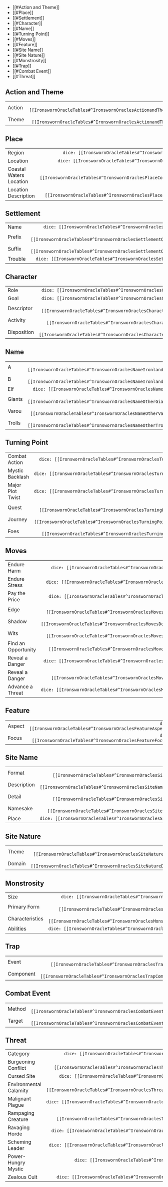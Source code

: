 - [[#Action and Theme]]
- [[#Place]]
- [[#Settlement]]
- [[#Character]]
- [[#Name]]
- [[#Turning Point]]
- [[#Moves]]
- [[#Feature]]
- [[#Site Name]]
- [[#Site Nature]]
- [[#Monstrosity]]
- [[#Trap]]
- [[#Combat Event]]
- [[#Threat]]

## Action and Theme

|||
| - | -: |
| Action | `dice: [[IronswornOracleTables#^IronswornOraclesActionandThemeAction]]` |
| Theme | `dice: [[IronswornOracleTables#^IronswornOraclesActionandThemeTheme]]` |


## Place

|||
| - | -: |
| Region | `dice: [[IronswornOracleTables#^IronswornOraclesPlaceRegion]]` |
| Location | `dice: [[IronswornOracleTables#^IronswornOraclesPlaceLocation]]` |
| Coastal Waters Location | `dice: [[IronswornOracleTables#^IronswornOraclesPlaceCoastalWatersLocation]]` |
| Location Description | `dice: [[IronswornOracleTables#^IronswornOraclesPlaceLocationDescription]]` |


## Settlement

|||
| - | -: |
| Name | `dice: [[IronswornOracleTables#^IronswornOraclesSettlementName]]` |
| Prefix | `dice: [[IronswornOracleTables#^IronswornOraclesSettlementQuickNamePrefix]]` |
| Suffix | `dice: [[IronswornOracleTables#^IronswornOraclesSettlementQuickNameSuffix]]` |
| Trouble | `dice: [[IronswornOracleTables#^IronswornOraclesSettlementTrouble]]` |


## Character

|||
| - | -: |
| Role | `dice: [[IronswornOracleTables#^IronswornOraclesCharacterRole]]` |
| Goal | `dice: [[IronswornOracleTables#^IronswornOraclesCharacterGoal]]` |
| Descriptor | `dice: [[IronswornOracleTables#^IronswornOraclesCharacterDescriptor]]` |
| Activity | `dice: [[IronswornOracleTables#^IronswornOraclesCharacterActivity]]` |
| Disposition | `dice: [[IronswornOracleTables#^IronswornOraclesCharacterDisposition]]` |


## Name

|||
| - | -: |
| A | `dice: [[IronswornOracleTables#^IronswornOraclesNameIronlanderA]]` |
| B | `dice: [[IronswornOracleTables#^IronswornOraclesNameIronlanderB]]` |
| Elf | `dice: [[IronswornOracleTables#^IronswornOraclesNameElf]]` |
| Giants | `dice: [[IronswornOracleTables#^IronswornOraclesNameOtherGiants]]` |
| Varou | `dice: [[IronswornOracleTables#^IronswornOraclesNameOtherVarou]]` |
| Trolls | `dice: [[IronswornOracleTables#^IronswornOraclesNameOtherTrolls]]` |


## Turning Point

|||
| - | -: |
| Combat Action | `dice: [[IronswornOracleTables#^IronswornOraclesTurningPointCombatAction]]` |
| Mystic Backlash | `dice: [[IronswornOracleTables#^IronswornOraclesTurningPointMysticBacklash]]` |
| Major Plot Twist | `dice: [[IronswornOracleTables#^IronswornOraclesTurningPointMajorPlotTwist]]` |
| Quest | `dice: [[IronswornOracleTables#^IronswornOraclesTurningPointChallengeRankQuest]]` |
| Journey | `dice: [[IronswornOracleTables#^IronswornOraclesTurningPointChallengeRankJourney]]` |
| Foes | `dice: [[IronswornOracleTables#^IronswornOraclesTurningPointChallengeRankFoes]]` |


## Moves

|||
| - | -: |
| Endure Harm | `dice: [[IronswornOracleTables#^IronswornOraclesMovesEndureHarm]]` |
| Endure Stress | `dice: [[IronswornOracleTables#^IronswornOraclesMovesEndureStress]]` |
| Pay the Price | `dice: [[IronswornOracleTables#^IronswornOraclesMovesPaythePrice]]` |
| Edge | `dice: [[IronswornOracleTables#^IronswornOraclesMovesDelvetheDepthsEdge]]` |
| Shadow | `dice: [[IronswornOracleTables#^IronswornOraclesMovesDelvetheDepthsShadow]]` |
| Wits | `dice: [[IronswornOracleTables#^IronswornOraclesMovesDelvetheDepthsWits]]` |
| Find an Opportunity | `dice: [[IronswornOracleTables#^IronswornOraclesMovesFindanOpportunity]]` |
| Reveal a Danger | `dice: [[IronswornOracleTables#^IronswornOraclesMovesRevealaDanger]]` |
| Reveal a Danger | `dice: [[IronswornOracleTables#^IronswornOraclesMovesRevealaDangeralt]]` |
| Advance a Threat | `dice: [[IronswornOracleTables#^IronswornOraclesMovesAdvanceaThreat]]` |


## Feature

|||
| - | -: |
| Aspect | `dice: [[IronswornOracleTables#^IronswornOraclesFeatureAspect]]` |
| Focus | `dice: [[IronswornOracleTables#^IronswornOraclesFeatureFocus]]` |


## Site Name

|||
| - | -: |
| Format | `dice: [[IronswornOracleTables#^IronswornOraclesSiteNameFormat]]` |
| Description | `dice: [[IronswornOracleTables#^IronswornOraclesSiteNameDescription]]` |
| Detail | `dice: [[IronswornOracleTables#^IronswornOraclesSiteNameDetail]]` |
| Namesake | `dice: [[IronswornOracleTables#^IronswornOraclesSiteNameNamesake]]` |
| Place | `dice: [[IronswornOracleTables#^IronswornOraclesSiteNamePlace]]` |


## Site Nature

|||
| - | -: |
| Theme | `dice: [[IronswornOracleTables#^IronswornOraclesSiteNatureTheme]]` |
| Domain | `dice: [[IronswornOracleTables#^IronswornOraclesSiteNatureDomain]]` |


## Monstrosity

|||
| - | -: |
| Size | `dice: [[IronswornOracleTables#^IronswornOraclesMonstrositySize]]` |
| Primary Form | `dice: [[IronswornOracleTables#^IronswornOraclesMonstrosityPrimaryForm]]` |
| Characteristics | `dice: [[IronswornOracleTables#^IronswornOraclesMonstrosityCharacteristics]]` |
| Abilities | `dice: [[IronswornOracleTables#^IronswornOraclesMonstrosityAbilities]]` |


## Trap

|||
| - | -: |
| Event | `dice: [[IronswornOracleTables#^IronswornOraclesTrapEvent]]` |
| Component | `dice: [[IronswornOracleTables#^IronswornOraclesTrapComponent]]` |


## Combat Event

|||
| - | -: |
| Method | `dice: [[IronswornOracleTables#^IronswornOraclesCombatEventMethod]]` |
| Target | `dice: [[IronswornOracleTables#^IronswornOraclesCombatEventTarget]]` |


## Threat

|||
| - | -: |
| Category | `dice: [[IronswornOracleTables#^IronswornOraclesThreatCategory]]` |
| Burgeoning Conflict | `dice: [[IronswornOracleTables#^IronswornOraclesThreatBurgeoningConflict]]` |
| Cursed Site | `dice: [[IronswornOracleTables#^IronswornOraclesThreatCursedSite]]` |
| Environmental Calamity | `dice: [[IronswornOracleTables#^IronswornOraclesThreatEnvironmentalCalamity]]` |
| Malignant Plague | `dice: [[IronswornOracleTables#^IronswornOraclesThreatMalignantPlague]]` |
| Rampaging Creature | `dice: [[IronswornOracleTables#^IronswornOraclesThreatRampagingCreature]]` |
| Ravaging Horde | `dice: [[IronswornOracleTables#^IronswornOraclesThreatRavagingHorde]]` |
| Scheming Leader | `dice: [[IronswornOracleTables#^IronswornOraclesThreatSchemingLeader]]` |
| Power-Hungry Mystic | `dice: [[IronswornOracleTables#^IronswornOraclesThreatPower-HungryMystic]]` |
| Zealous Cult | `dice: [[IronswornOracleTables#^IronswornOraclesThreatZealousCult]]` |

